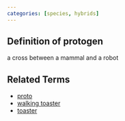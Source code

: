 ```yaml
---
categories: [species, hybrids]
---
```


## Definition of protogen

a cross between a mammal and a robot

## Related Terms

- [proto](./proto)
- [walking toaster](./walking%20toaster)
- [toaster](./toaster)

